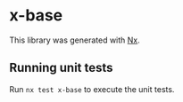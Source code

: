# x-base

This library was generated with [Nx](https://nx.dev).

## Running unit tests

Run `nx test x-base` to execute the unit tests.
